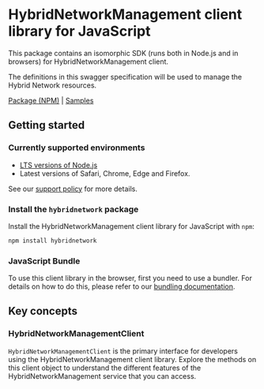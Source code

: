 # HybridNetworkManagement client library for JavaScript

This package contains an isomorphic SDK (runs both in Node.js and in browsers) for HybridNetworkManagement client.

The definitions in this swagger specification will be used to manage the Hybrid Network resources.

[Package (NPM)](https://www.npmjs.com/package/hybridnetwork) |
[Samples](https://github.com/Azure-Samples/azure-samples-js-management)

## Getting started

### Currently supported environments

- [LTS versions of Node.js](https://github.com/nodejs/release#release-schedule)
- Latest versions of Safari, Chrome, Edge and Firefox.

See our [support policy](https://github.com/Azure/azure-sdk-for-js/blob/main/SUPPORT.md) for more details.


### Install the `hybridnetwork` package

Install the HybridNetworkManagement client library for JavaScript with `npm`:

```bash
npm install hybridnetwork
```



### JavaScript Bundle
To use this client library in the browser, first you need to use a bundler. For details on how to do this, please refer to our [bundling documentation](https://aka.ms/AzureSDKBundling).

## Key concepts

### HybridNetworkManagementClient

`HybridNetworkManagementClient` is the primary interface for developers using the HybridNetworkManagement client library. Explore the methods on this client object to understand the different features of the HybridNetworkManagement service that you can access.

